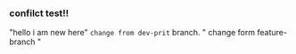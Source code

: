 ### confilct test!!

"hello i am new here"
`change from dev-prit` branch.
" change form feature-branch "